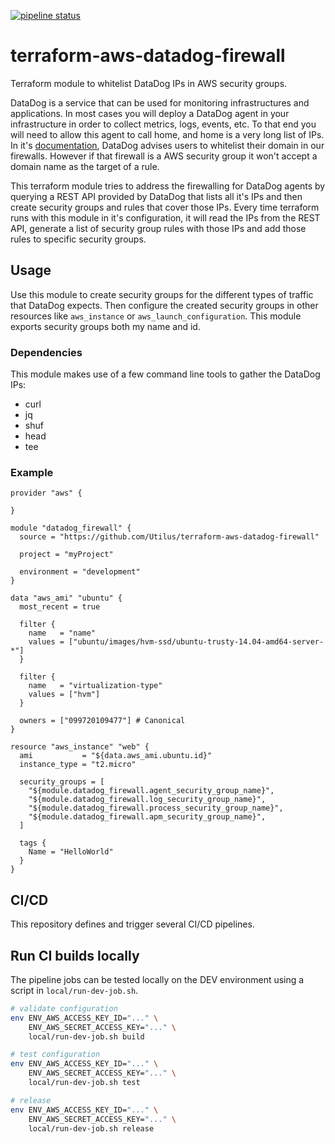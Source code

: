 [![pipeline status](https://gitlab.com/utilus/open-source/terraform-aws-datadog-firewall-cicd/badges/master/pipeline.svg)](https://gitlab.com/utilus/open-source/terraform-aws-datadog-firewall-cicd/commits/master)

# terraform-aws-datadog-firewall

Terraform module to whitelist DataDog IPs in AWS security groups.

DataDog is a service that can be used for monitoring infrastructures and applications.
In most cases you will deploy a DataDog agent in your infrastructure in order to collect metrics, logs, events, etc.
To that end you will need to allow this agent to call home, and home is a very long list of IPs. 
In it's [documentation](https://docs.datadoghq.com/agent/network/), DataDog advises users to whitelist their domain in our firewalls.
However if that firewall is a AWS security group it won't accept a domain name as the target of a rule.

This terraform module tries to address the firewalling for DataDog agents by querying a REST API provided by DataDog that lists all it's IPs and then create security groups and rules that cover those IPs.
Every time terraform runs with this module in it's configuration, it will read the IPs from the REST API, generate a list of security group rules with those IPs and add those rules to specific security groups.

## Usage

Use this module to create security groups for the different types of traffic that DataDog expects.
Then configure the created security groups in other resources like `aws_instance` or `aws_launch_configuration`.
This module exports security groups both my name and id.


### Dependencies

This module makes use of a few command line tools to gather the DataDog IPs:
* curl
* jq
* shuf 
* head
* tee

### Example

```hcl
provider "aws" {

}

module "datadog_firewall" {
  source = "https://github.com/Utilus/terraform-aws-datadog-firewall"
  
  project = "myProject"
  
  environment = "development"
}

data "aws_ami" "ubuntu" {
  most_recent = true

  filter {
    name   = "name"
    values = ["ubuntu/images/hvm-ssd/ubuntu-trusty-14.04-amd64-server-*"]
  }

  filter {
    name   = "virtualization-type"
    values = ["hvm"]
  }

  owners = ["099720109477"] # Canonical
}

resource "aws_instance" "web" {
  ami           = "${data.aws_ami.ubuntu.id}"
  instance_type = "t2.micro"
  
  security_groups = [
    "${module.datadog_firewall.agent_security_group_name}",
    "${module.datadog_firewall.log_security_group_name}",
    "${module.datadog_firewall.process_security_group_name}",
    "${module.datadog_firewall.apm_security_group_name}",
  ]

  tags {
    Name = "HelloWorld"
  }
}
```

## CI/CD

This repository defines and trigger several CI/CD pipelines.

## Run CI builds locally
The pipeline jobs can be tested locally on the DEV environment using a script in `local/run-dev-job.sh`.

```bash
# validate configuration
env ENV_AWS_ACCESS_KEY_ID="..." \
    ENV_AWS_SECRET_ACCESS_KEY="..." \
    local/run-dev-job.sh build

# test configuration
env ENV_AWS_ACCESS_KEY_ID="..." \
    ENV_AWS_SECRET_ACCESS_KEY="..." \
    local/run-dev-job.sh test

# release
env ENV_AWS_ACCESS_KEY_ID="..." \
    ENV_AWS_SECRET_ACCESS_KEY="..." \
    local/run-dev-job.sh release
```
